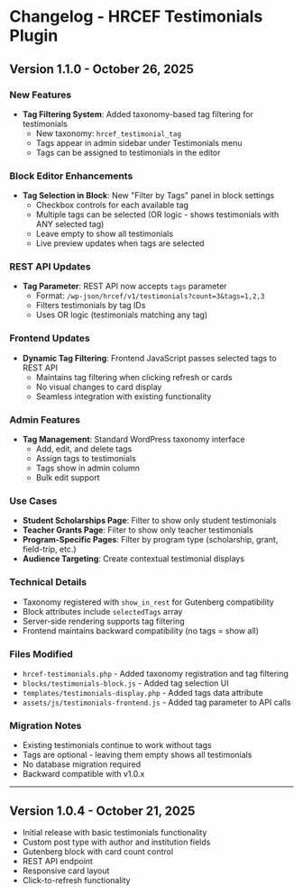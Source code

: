 # Changelog - HRCEF Testimonials Plugin

## Version 1.1.0 - October 26, 2025

### New Features
- **Tag Filtering System**: Added taxonomy-based tag filtering for testimonials
  - New taxonomy: `hrcef_testimonial_tag`
  - Tags appear in admin sidebar under Testimonials menu
  - Tags can be assigned to testimonials in the editor

### Block Editor Enhancements
- **Tag Selection in Block**: New "Filter by Tags" panel in block settings
  - Checkbox controls for each available tag
  - Multiple tags can be selected (OR logic - shows testimonials with ANY selected tag)
  - Leave empty to show all testimonials
  - Live preview updates when tags are selected

### REST API Updates
- **Tag Parameter**: REST API now accepts `tags` parameter
  - Format: `/wp-json/hrcef/v1/testimonials?count=3&tags=1,2,3`
  - Filters testimonials by tag IDs
  - Uses OR logic (testimonials matching any tag)

### Frontend Updates
- **Dynamic Tag Filtering**: Frontend JavaScript passes selected tags to REST API
  - Maintains tag filtering when clicking refresh or cards
  - No visual changes to card display
  - Seamless integration with existing functionality

### Admin Features
- **Tag Management**: Standard WordPress taxonomy interface
  - Add, edit, and delete tags
  - Assign tags to testimonials
  - Tags show in admin column
  - Bulk edit support

### Use Cases
- **Student Scholarships Page**: Filter to show only student testimonials
- **Teacher Grants Page**: Filter to show only teacher testimonials
- **Program-Specific Pages**: Filter by program type (scholarship, grant, field-trip, etc.)
- **Audience Targeting**: Create contextual testimonial displays

### Technical Details
- Taxonomy registered with `show_in_rest` for Gutenberg compatibility
- Block attributes include `selectedTags` array
- Server-side rendering supports tag filtering
- Frontend maintains backward compatibility (no tags = show all)

### Files Modified
- `hrcef-testimonials.php` - Added taxonomy registration and tag filtering
- `blocks/testimonials-block.js` - Added tag selection UI
- `templates/testimonials-display.php` - Added tags data attribute
- `assets/js/testimonials-frontend.js` - Added tag parameter to API calls

### Migration Notes
- Existing testimonials continue to work without tags
- Tags are optional - leaving them empty shows all testimonials
- No database migration required
- Backward compatible with v1.0.x

---

## Version 1.0.4 - October 21, 2025
- Initial release with basic testimonials functionality
- Custom post type with author and institution fields
- Gutenberg block with card count control
- REST API endpoint
- Responsive card layout
- Click-to-refresh functionality
